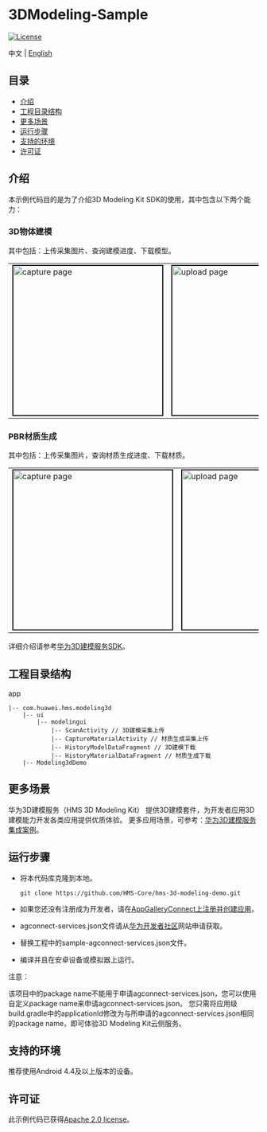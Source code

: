 # 3DModeling-Sample
[![License](https://img.shields.io/badge/Docs-hmsguides-brightgreen)](https://developer.huawei.com/consumer/cn/doc/development/HMS-Guides/ml-introduction-4)

中文 | [English](https://github.com/HMS-Core/hms-3d-modeling-demo/blob/master/3DModeling-Sample/README.md)
## 目录

 * [介绍](#介绍)
 * [工程目录结构](#工程目录结构)
 * [更多场景](#更多场景)
 * [运行步骤](#运行步骤)
 * [支持的环境](#支持的环境)
 * [许可证](#许可证)


## 介绍
本示例代码目的是为了介绍3D Modeling Kit SDK的使用，其中包含以下两个能力：

### 3D物体建模
其中包括：上传采集图片、查询建模进度、下载模型。

<table><tr>
<td><img src="https://github.com/HMS-Core/hms-3d-modeling-demo/blob/master/3DModeling-Sample/resources/ModelCapture.png" width=300 title="capture page" border=2></td>
<td><img src="https://github.com/HMS-Core/hms-3d-modeling-demo/blob/master/3DModeling-Sample/resources/ModelUpload.png" width=300 title="upload page" border=2></td>
<td><img src="https://github.com/HMS-Core/hms-3d-modeling-demo/blob/master/3DModeling-Sample/resources/ModelDownload.png" width=300 title="download page" border=2></td>
</tr></table>


### PBR材质生成
其中包括：上传采集图片，查询材质生成进度、下载材质。

<table><tr>
<td><img src="https://github.com/HMS-Core/hms-3d-modeling-demo/blob/master/3DModeling-Sample/resources/MaterialCapture.png" width=320 title="capture page" border=2></td>
<td><img src="https://github.com/HMS-Core/hms-3d-modeling-demo/blob/master/3DModeling-Sample/resources/MaterialUpload.png" width=320 title="upload page" border=2></td>
<td><img src="https://github.com/HMS-Core/hms-3d-modeling-demo/blob/master/3DModeling-Sample/resources/MaterialDownload.png" width=320 title="download page" border=2></td>
</tr></table>


详细介绍请参考[华为3D建模服务SDK](https://developer.huawei.com/consumer/cn/doc/development/HMS-Guides/ml-introduction-4)。

## 工程目录结构
app

    |-- com.huawei.hms.modeling3d
        |-- ui
            |-- modelingui
            	|-- ScanActivity // 3D建模采集上传
            	|-- CaptureMaterialActivity // 材质生成采集上传
            	|-- HistoryModelDataFragment // 3D建模下载
            	|-- HistoryMaterialDataFragment // 材质生成下载
    	|-- Modeling3dDemo

## 更多场景
华为3D建模服务（HMS 3D Modeling Kit） 提供3D建模套件，为开发者应用3D建模能力开发各类应用提供优质体验。
更多应用场景，可参考：[华为3D建模服务集成案例](https://developer.huawei.com/consumer/cn/doc/development/HMS-Guides/ml-case-banggood)。

## 运行步骤
 - 将本代码库克隆到本地。

       git clone https://github.com/HMS-Core/hms-3d-modeling-demo.git

 - 如果您还没有注册成为开发者，请在[AppGalleryConnect上注册并创建应用](https://developer.huawei.com/consumer/cn/service/josp/agc/index.html)。
 - agconnect-services.json文件请从[华为开发者社区](https://developer.huawei.com/consumer/cn/doc/development/HMSCore-Guides/config-agc-0000001050990353)网站申请获取。
 - 替换工程中的sample-agconnect-services.json文件。
 - 编译并且在安卓设备或模拟器上运行。

注意：

该项目中的package name不能用于申请agconnect-services.json，您可以使用自定义package name来申请agconnect-services.json。
您只需将应用级build.gradle中的applicationId修改为与所申请的agconnect-services.json相同的package name，即可体验3D Modeling Kit云侧服务。

## 支持的环境
推荐使用Android 4.4及以上版本的设备。

##  许可证
此示例代码已获得[Apache 2.0 license](https://www.apache.org/licenses/LICENSE-2.0)。